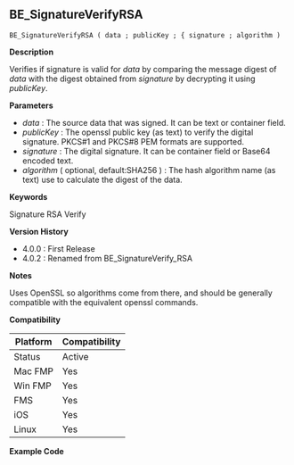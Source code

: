 ## BE_SignatureVerifyRSA

    BE_SignatureVerifyRSA ( data ; publicKey ; { signature ; algorithm )

**Description**  

Verifies if signature is valid for *data* by comparing the message digest of *data* with the digest obtained from *signature* by decrypting it using *publicKey*.

**Parameters**

* *data* : The source data that was signed. It can be text or container field.
* *publicKey* : The openssl public key (as text) to verify the digital signature. PKCS#1 and PKCS#8 PEM formats are supported.
* *signature* : The digital signature. It can be container field or Base64 encoded text.
* *algorithm* ( optional, default:SHA256 ) : The hash algorithm name (as text) use to calculate the digest of the data.

**Keywords**  

Signature RSA Verify

**Version History**

* 4.0.0 : First Release
* 4.0.2 : Renamed from BE_SignatureVerify_RSA

**Notes**

Uses OpenSSL so algorithms come from there, and should be generally compatible with the equivalent openssl commands.

**Compatibility** 

| Platform | Compatibility |
|-----------|-----------|
| Status | Active |  
| Mac FMP | Yes  |  
| Win FMP | Yes  |  
| FMS | Yes  |  
| iOS | Yes  |  
| Linux | Yes  |  

**Example Code**
